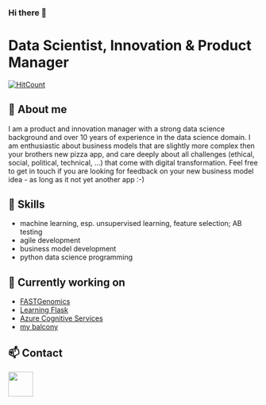 ### Hi there 👋

# Data Scientist, Innovation & Product Manager
[![HitCount](http://hits.dwyl.com/chkra/chkra.svg)](http://hits.dwyl.com/chkra/chkra)


## 💬 About me
I am a product and innovation manager with a strong data science background and over 10 years of experience in the data science domain. I am enthusiastic about business models that are slightly more complex then your brothers new pizza app, and care deeply about all challenges (ethical, social, political, technical, ...) that come with digital transformation. Feel free to get in touch if you are looking for feedback on your new business model idea - as long as it not yet another app :-)

## 🔭 Skills
- machine learning, esp. unsupervised learning, feature selection; AB testing
- agile development
- business model development
- python data science programming

## 🌱 Currently working on
- <a href="fastgenomics.org">FASTGenomics</a>
- <a href="https://blog.miguelgrinberg.com/post/the-flask-mega-tutorial-part-i-hello-world">Learning Flask</a>
- <a href="https://azure.microsoft.com/de-de/services/cognitive-services">Azure Cognitive Services</a>
- <a href="https://www.pinterest.de/gartenhausgmbh/gärtnern-auf-dem-balkon">my balcony</a>

## 📫 Contact
<a href="https://www.linkedin.com/in/christina-kratsch/" target="_blank">
  <img src="https://upload.wikimedia.org/wikipedia/commons/thumb/e/e9/Linkedin_icon.svg/512px-Linkedin_icon.svg.png" height=50 />
</a>





<!--
**chkra/chkra** is a ✨ _special_ ✨ repository because its `README.md` (this file) appears on your GitHub profile.

Here are some ideas to get you started:

- 🔭 I’m currently working on ...
- 🌱 I’m currently learning ...
- 👯 I’m looking to collaborate on ...
- 🤔 I’m looking for help with ...
- 💬 Ask me about ...
- 📫 How to reach me: ...
- 😄 Pronouns: ...
- ⚡ Fun fact: ...
-->
